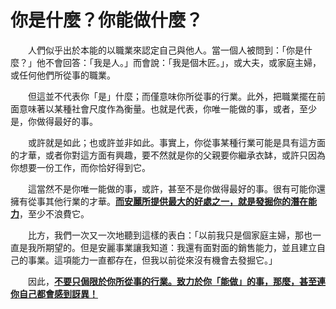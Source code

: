 # 你是什麼？你能做什麼？

  人們似乎出於本能的以職業來認定自己與他人。當一個人被問到：「你是什麼？」他不會回答：「我是人。」而會說：「我是個木匠。」，或大夫，或家庭主婦，或任何他們所從事的職業。

  但這並不代表你「是」什麼；而僅意味你所從事的行業。此外，把職業擺在前面意味著以某種社會尺度作為衡量。也就是代表，你唯一能做的事，或者，至少是，你做得最好的事。

  或許就是如此；也或許並非如此。事實上，你從事某種行業可能是具有這方面的才華，或者你對這方面有興趣，要不然就是你的父親要你繼承衣缽，或許只因為你想要一份工作，而你恰好得到它。

  這當然不是你唯一能做的事，或許，甚至不是你做得最好的事。很有可能你還擁有從事其他行業的才華。[**而安麗所提供最大的好處之一，就是發掘你的潛在能力**](ni-shi-shen-ni-neng-zuo-shen.md)，至少不浪費它。

  比方，我們一次又一次地聽到這樣的表白：「以前我只是個家庭主婦，那也一直是我所期望的。但是安麗事業讓我知道：我還有面對面的銷售能力，並且建立自己的事業。這項能力一直都存在，但我以前從來沒有機會去發掘它。」

  因此，[**不要只侷限於你所從事的行業。致力於你「能做」的事，那麼，甚至連你自己都會感到訝異！**](ni-shi-shen-ni-neng-zuo-shen.md)

